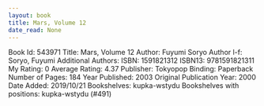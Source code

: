 ```yaml
---
layout: book
title: Mars, Volume 12
date_read: None
---
```


Book Id: 543971
Title: Mars, Volume 12
Author: Fuyumi Soryo
Author l-f: Soryo, Fuyumi
Additional Authors: 
ISBN: 1591821312
ISBN13: 9781591821311
My Rating: 0
Average Rating: 4.37
Publisher: Tokyopop
Binding: Paperback
Number of Pages: 184
Year Published: 2003
Original Publication Year: 2000
Date Added: 2019/10/21
Bookshelves: kupka-wstydu
Bookshelves with positions: kupka-wstydu (#491)

